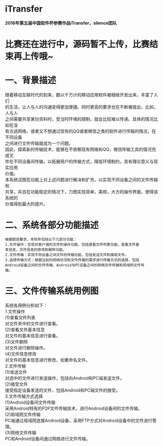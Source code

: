 # iTransfer  
**2016年第五届中国软件杯参赛作品iTransfer，silence团队**  
# **比赛还在进行中，源码暂不上传，比赛结束再上传哦~**  
  
# 一、背景描述  


  随着移动互联时代的到来，数以千万计的移动应用软件被相继开发出来，丰富了人们  
的生活，让人与人的沟通变得更加便捷。同时更高的要求也在不断被提出，比如，人与人  
之间需要共享某份资料时，受当时环境的限制，就会比较难以传递。具体的情况比如在没  
有合适网络，或者又不想通过现有的QQ或者微信之类的软件进行传输的情况，在不同设备  
之间进行文件传输就成为一个问题。   
    因此，探索新的传输技术，能够在不依赖现有网络和QQ、微信传输工具的情况完成文  
件在不同设备间传输，以拓展用户的传输方式，降低环境制约，具有理论意义与现实应用  
价值。  
    本系统试图在功能上对上述问题进行解决和扩充，以实现不同设备之间的文件传输和  
共享，并且在功能稳定的情况下，力图实现简单，美观，大方的操作界面，使得该系统的  
价值得到最大的提升。  
  
# 二、系统各部分功能描述  
    根据题目要求，本软件包括以下几部分功能：  
    1.文件操作：实现对客户端内文件的操作功能，包括查看文件列表功能，查看文件基  
    本信息，文件信息的修改和删除功能。  
    2.文件传输：实现不同设备之间文件的传输功能，包括发送文件和接收文件。  
    3.选择传输方式：根据当前的网络状况和文件传输的需求进行传输方式的选择，包括  
    Android设备之间的文件传输，Android与PC设备之间的网络文件传输和局域网文件传  
    输。  
  
# 三、文件传输系统用例图  
  系统各用例分析如下：  
  1.文件操作  
    (1)查看文件列表  
      对文件夹中的文件进行查看。  
    (2)查看文件基本信息  
      对文件的基本信息进行查看。  
    (3)文件删除  
      对文件进行删除操作。  
    (4)文件信息修改  
      对文件的基本信息进行修改，如重命名文件。  
  2.文件传输  
    (1)发送文件  
      对选中的文件进行发送操作，包括向Android和PC端发送文件。  
    (2)接受文件  
      接受指定设备发送的文件，包括Android和PC端文件的接受。  
  3.文件传输方式选择  
    (1)Android设备间文件传输  
      采用Android特有的P2P文件传输技术，进行Android设备间的文件传输。  
    (2)局域网文件传输  
      PC端通过局域网连接Android设备，采用FTP方式对Android设备中的文件进行管理。  
    (3)网络文件传输  
      PC和Android设备间通过网络进行文件传输。  
